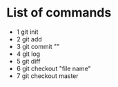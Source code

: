 # List of commands  
* 1 git init
* 2 git add
* 3 git commit ""
* 4 git log
* 5 git diff
* 6 git checkout "file name"
* 7 git checkout master
